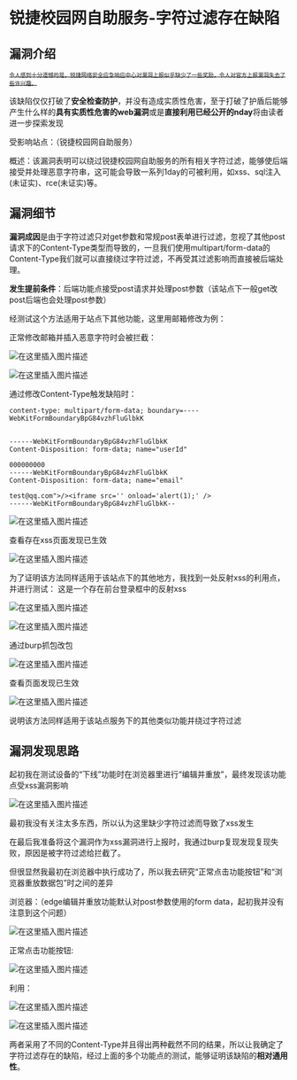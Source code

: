 # 锐捷校园网自助服务-字符过滤存在缺陷

## 漏洞介绍

~~<font size=1>令人感到十分遗憾的是，锐捷网络安全应急响应中心对漏洞上报似乎缺少了一些奖励，令人对官方上报漏洞失去了些许兴趣​。</font>~~

该缺陷仅仅打破了**安全检查防护**，并没有造成实质性危害，至于打破了护盾后能够产生什么样的**具有实质性危害的web漏洞**或是**直接利用已经公开的nday**将由读者进一步探索发现

受影响站点：（锐捷校园网自助服务）

概述：该漏洞表明可以绕过锐捷校园网自助服务的所有相关字符过滤，能够使后端接受并处理恶意字符串，这可能会导致一系列1day的可被利用，如xss、sql注入(未证实)、rce(未证实)等。

## 漏洞细节

**漏洞成因**是由于字符过滤只对get参数和常规post表单进行过滤，忽视了其他post请求下的Content-Type类型而导致的，一旦我们使用multipart/form-data的Content-Type我们就可以直接绕过字符过滤，不再受其过滤影响而直接被后端处理。

**发生提前条件**：后端功能点接受post请求并处理post参数（该站点下一般get改post后端也会处理post参数）

经测试这个方法适用于站点下其他功能，这里用邮箱修改为例：

正常修改邮箱并插入恶意字符时会被拦截：

![在这里插入图片描述](https://img-blog.csdnimg.cn/direct/ca936f73b6074bfd983ea9877d0a0f08.png)

![在这里插入图片描述](https://img-blog.csdnimg.cn/direct/0410204b48b04ec386a3e908ea3250de.png)

通过修改Content-Type触发缺陷时：

	content-type: multipart/form-data; boundary=----WebKitFormBoundaryBpG84vzhFluGlbkK
	
	
	------WebKitFormBoundaryBpG84vzhFluGlbkK
	Content-Disposition: form-data; name="userId"
	
	000000000
	------WebKitFormBoundaryBpG84vzhFluGlbkK
	Content-Disposition: form-data; name="email"
	
	test@qq.com">/><iframe src='' onload='alert(1);' />
	------WebKitFormBoundaryBpG84vzhFluGlbkK--

![在这里插入图片描述](https://img-blog.csdnimg.cn/direct/25d919a9c15145aa9b30d363c4a8795d.png)

查看存在xss页面发现已生效

![在这里插入图片描述](https://img-blog.csdnimg.cn/direct/4b71b0b2fb23451fbf71db42ab04083b.png)

为了证明该方法同样适用于该站点下的其他地方，我找到一处反射xss的利用点，并进行测试：
这是一个存在前台登录框中的反射xss

![在这里插入图片描述](https://img-blog.csdnimg.cn/direct/a0b6476e2ace45b3a632f9cb39e401e9.png)

![在这里插入图片描述](https://img-blog.csdnimg.cn/direct/e316ace152334438b470879c1d1d48c9.png)

通过burp抓包改包

![在这里插入图片描述](https://img-blog.csdnimg.cn/direct/a66bbdbb43b54e919a1d74bbb652eb10.png)

查看页面发现已生效

![在这里插入图片描述](https://img-blog.csdnimg.cn/direct/a4c839618acb4da3acdf0b87c31881ed.png)

说明该方法同样适用于该站点服务下的其他类似功能并绕过字符过滤



## 漏洞发现思路

起初我在测试设备的“下线”功能时在浏览器里进行“编辑并重放”，最终发现该功能点受xss漏洞影响

![在这里插入图片描述](https://img-blog.csdnimg.cn/direct/bb6b2a0b380c42b0adcc0cfc76a9cf6f.png)

最初我没有关注太多东西，所以认为这里缺少字符过滤而导致了xss发生

在最后我准备将这个漏洞作为xss漏洞进行上报时，我通过burp复现发现复现失败，原因是被字符过滤给拦截了。

但很显然我最初在浏览器中执行成功了，所以我去研究“正常点击功能按钮”和“浏览器重放数据包”时之间的差异

浏览器：（edge编辑并重放功能默认对post参数使用的form data，起初我并没有注意到这个问题）

![在这里插入图片描述](https://img-blog.csdnimg.cn/direct/20cecb642838479ba4e0bf409483cc88.png)

正常点击功能按钮:

![在这里插入图片描述](https://img-blog.csdnimg.cn/direct/5eb83273aa0d418f843c022d921a3dbb.png)

利用：

![在这里插入图片描述](https://img-blog.csdnimg.cn/direct/667377a82d2648b1ad84a919482244cd.png)

![在这里插入图片描述](https://img-blog.csdnimg.cn/direct/a336cdd1bb63461b985e16bbf4b64a12.png)

两者采用了不同的Content-Type并且得出两种截然不同的结果，所以让我确定了字符过滤存在的缺陷，经过上面的多个功能点的测试，能够证明该缺陷的**相对通用性**。